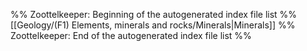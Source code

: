 %% Zoottelkeeper: Beginning of the autogenerated index file list  %%
 [[Geology/(F1) Elements, minerals and rocks/Minerals|Minerals]]
%% Zoottelkeeper: End of the autogenerated index file list  %%
